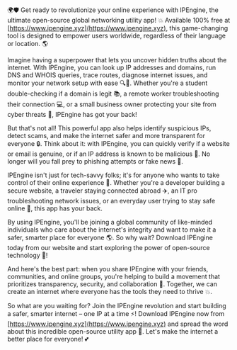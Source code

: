 🌍🛡️ Get ready to revolutionize your online experience with IPEngine, the ultimate open-source global networking utility app! 💥 Available 100% free at [https://www.ipengine.xyz](https://www.ipengine.xyz), this game-changing tool is designed to empower users worldwide, regardless of their language or location. 🌎

Imagine having a superpower that lets you uncover hidden truths about the internet. With IPEngine, you can look up IP addresses and domains, run DNS and WHOIS queries, trace routes, diagnose internet issues, and monitor your network setup with ease 🔍📡. Whether you're a student double-checking if a domain is legit 📚, a remote worker troubleshooting their connection 💻, or a small business owner protecting your site from cyber threats 🏢, IPEngine has got your back!

But that's not all! This powerful app also helps identify suspicious IPs, detect scams, and make the internet safer and more transparent for everyone 🔒. Think about it: with IPEngine, you can quickly verify if a website or email is genuine, or if an IP address is known to be malicious 🚫. No longer will you fall prey to phishing attempts or fake news 📰.

IPEngine isn't just for tech-savvy folks; it's for anyone who wants to take control of their online experience 💪. Whether you're a developer building a secure website, a traveler staying connected abroad ✈️, an IT pro troubleshooting network issues, or an everyday user trying to stay safe online 👀, this app has your back.

By using IPEngine, you'll be joining a global community of like-minded individuals who care about the internet's integrity and want to make it a safer, smarter place for everyone 🌎. So why wait? Download IPEngine today from our website and start exploring the power of open-source technology 🔧!

And here's the best part: when you share IPEngine with your friends, communities, and online groups, you're helping to build a movement that prioritizes transparency, security, and collaboration 🌟. Together, we can create an internet where everyone has the tools they need to thrive 💥.

So what are you waiting for? Join the IPEngine revolution and start building a safer, smarter internet – one IP at a time ⚡️! Download IPEngine now from [https://www.ipengine.xyz](https://www.ipengine.xyz) and spread the word about this incredible open-source utility app 📢. Let's make the internet a better place for everyone! 💕
